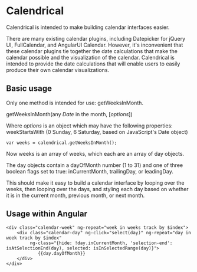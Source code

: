 # Calendrical

Calendrical is intended to make building calendar interfaces easier.

There are many existing calendar plugins, including Datepicker for jQuery UI, FullCalendar, and AngularUI Calendar.  However, it's inconvenient that these calendar plugins tie together the date calculations that make the calendar possible and the visualization of the calendar.  Calendrical is intended to provide the date calculations that will enable users to easily produce their own calendar visualizations.

## Basic usage

Only one method is intended for use: getWeeksInMonth.

getWeeksInMonth(any _Date_ in the month, [_options_])

Where _options_ is an object which may have the following properties:
	weekStartsWith (0 Sunday, 6 Saturday, based on JavaScript's Date object)	

```
var weeks = calendrical.getWeeksInMonth();
```

Now weeks is an array of weeks, which each are an array of day objects.

The day objects contain a dayOfMonth number (1 to 31) and one of three boolean flags set to true:
inCurrentMonth, trailingDay, or leadingDay.

This should make it easy to build a calendar interface by looping over the weeks, then looping over
the days, and styling each day based on whether it is in the current month, previous month, or next month.

## Usage within Angular

```
<div class="calendar-week" ng-repeat="week in weeks track by $index">
	<div class="calendar-day" ng-click="select(day)" ng-repeat="day in week track by $index"
		 ng-class="{hide: !day.inCurrentMonth, 'selection-end': isAtSelectionEnd(day), selected: isInSelectedRange(day)}">
			{{day.dayOfMonth}}
	</div>
</div>
```
